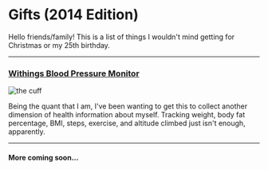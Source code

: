 Gifts (2014 Edition)
====================

Hello friends/family! This is a list of things I wouldn't mind getting for Christmas or my 25th birthday.

---

### [Withings Blood Pressure Monitor](http://www.withings.com/us/blood-pressure-monitor.html)

![the cuff](http://vitrine-media-cdn.withings.com/catalog/product/cache/8/thumbnail/9df78eab33525d08d6e5fb8d27136e95/b/p/bpm.jpg)

Being the quant that I am, I've been wanting to get this to collect another dimension of health information about myself. Tracking weight, body fat percentage, BMI, steps, exercise, and altitude climbed just isn't enough, apparently.

---

#### More coming soon...
